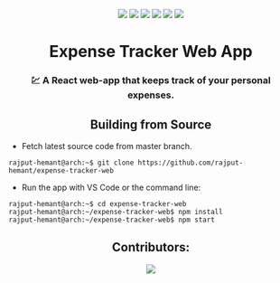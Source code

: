 <div align=center>

![][views] ![][stars] ![][forks] ![][issues] ![][license] ![][repo-size]

# Expense Tracker Web App

### 💹 A React web-app that keeps track of your personal expenses.

## Building from Source

</div>

- Fetch latest source code from master branch.

```console
rajput-hemant@arch:~$ git clone https://github.com/rajput-hemant/expense-tracker-web
```

- Run the app with VS Code or the command line:

```console
rajput-hemant@arch:~$ cd expense-tracker-web
rajput-hemant@arch:~/expense-tracker-web$ npm install
rajput-hemant@arch:~/expense-tracker-web$ npm start
```

<div align = center>

## Contributors:

[![][contributors]][contributors-graph]

</div>

<!----------------------------------{ Labels }--------------------------------->

[views]: https://komarev.com/ghpvc/?username=expense-tracker-web&label=view%20counter&color=red&style=flat
[repo-size]: https://img.shields.io/github/repo-size/rajput-hemant/expense-tracker-web
[issues]: https://img.shields.io/github/issues-raw/rajput-hemant/expense-tracker-web
[license]: https://img.shields.io/github/license/rajput-hemant/expense-tracker-web
[forks]: https://img.shields.io/github/forks/rajput-hemant/expense-tracker-web?style=flat
[stars]: https://img.shields.io/github/stars/rajput-hemant/expense-tracker-web
[contributors]: https://contrib.rocks/image?repo=rajput-hemant/expense-tracker-web&max=500
[contributors-graph]: https://github.com/rajput-hemant/expense-tracker-web/graphs/contributors
